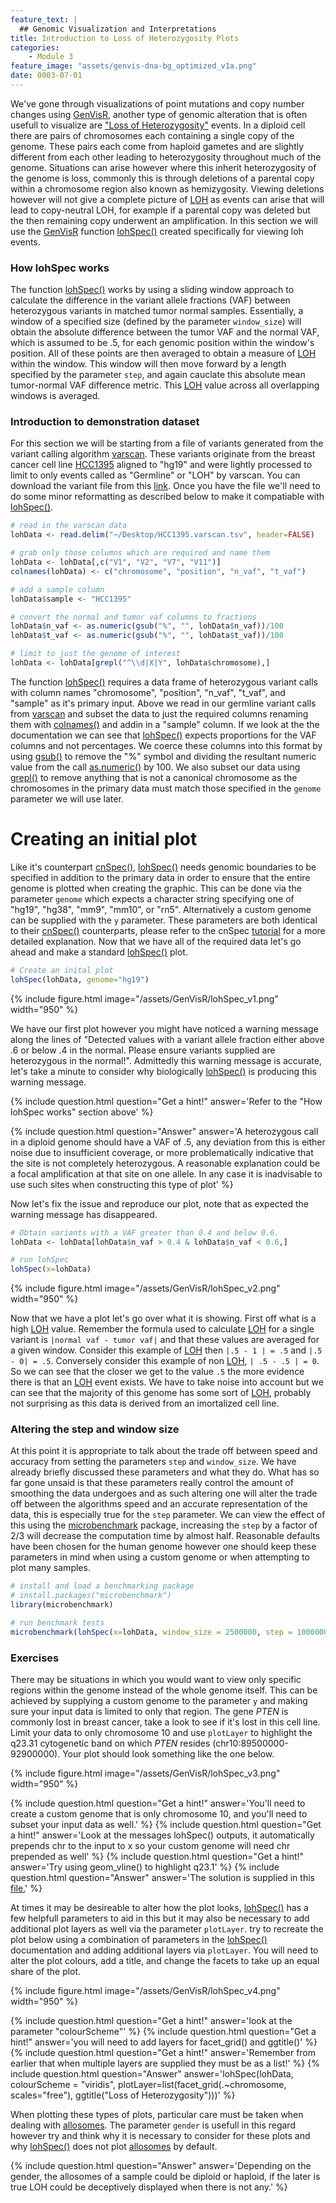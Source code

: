 ```yaml
---
feature_text: |
  ## Genomic Visualization and Interpretations
title: Introduction to Loss of Heterozygosity Plots
categories:
    - Module 3
feature_image: "assets/genvis-dna-bg_optimized_v1a.png"
date: 0003-07-01
---
```


We've gone through visualizations of point mutations and copy number changes using [GenVisR](https://bioconductor.org/packages/release/bioc/html/GenVisR.html), another type of genomic alteration that is often usefull to visualize are ["Loss of Heterozygosity"](https://en.wikipedia.org/wiki/Loss_of_heterozygosity) events. In a diploid cell there are pairs of chromosomes each containing a single copy of the genome. These pairs each come from haploid gametes and are slightly different from each other leading to heterozygosity throughout much of the genome. Situations can arise however where this inherit heterozygosity of the genome is loss, commonly this is through deletions of a parental copy within a chromosome region also known as hemizygosity. Viewing deletions however will not give a complete picture of [LOH](https://en.wikipedia.org/wiki/Loss_of_heterozygosity) as events can arise that will lead to copy-neutral LOH, for example if a parental copy was deleted but the then remaining copy underwent an amplification. In this section we will use the [GenVisR](https://bioconductor.org/packages/release/bioc/html/GenVisR.html) function [lohSpec()](https://www.rdocumentation.org/packages/GenVisR/versions/1.0.4/topics/lohSpec) created specifically for viewing loh events.

### How lohSpec works
The function [lohSpec()](https://www.rdocumentation.org/packages/GenVisR/versions/1.0.4/topics/lohSpec) works by using a sliding window approach to calculate the difference in the variant allele fractions (VAF) between heterozygous variants in matched tumor normal samples. Essentially, a window of a specified size (defined by the parameter `window_size`) will obtain the absolute difference between the tumor VAF and the normal VAF, which is assumed to be .5, for each genomic position within the window's position. All of these points are then averaged to obtain a measure of [LOH](https://en.wikipedia.org/wiki/Loss_of_heterozygosity) within the window. This window will then move forward by a length specified by the parameter `step`, and again cauclate this absolute mean tumor-normal VAF difference metric. This [LOH](https://en.wikipedia.org/wiki/Loss_of_heterozygosity) value across all overlapping windows is averaged.

### Introduction to demonstration dataset
For this section we will be starting from a file of variants generated from the variant calling algorithm [varscan](http://varscan.sourceforge.net/). These variants originate from the breast cancer cell line [HCC1395](https://www.atcc.org/Products/All/CRL-2324.aspx) aligned to "hg19" and were lightly processed to limit to only events called as "Germline" or "LOH" by varscan. You can download the variant file from this [link](http://genomedata.org/gen-viz-workshop/GenVisR/HCC1395.varscan.tsv). Once you have the file we'll need to do some minor reformatting as described below to make it compatiable with [lohSpec()](https://www.rdocumentation.org/packages/GenVisR/versions/1.0.4/topics/lohSpec).

```R
# read in the varscan data
lohData <- read.delim("~/Desktop/HCC1395.varscan.tsv", header=FALSE)

# grab only those columns which are required and name them
lohData <- lohData[,c("V1", "V2", "V7", "V11")]
colnames(lohData) <- c("chromosome", "position", "n_vaf", "t_vaf")

# add a sample column
lohData$sample <- "HCC1395"

# convert the normal and tumor vaf columns to fractions
lohData$n_vaf <- as.numeric(gsub("%", "", lohData$n_vaf))/100
lohData$t_vaf <- as.numeric(gsub("%", "", lohData$t_vaf))/100

# limit to just the genome of interest
lohData <- lohData[grepl("^\\d|X|Y", lohData$chromosome),]
```

The function [lohSpec()](https://www.rdocumentation.org/packages/GenVisR/versions/1.0.4/topics/lohSpec) requires a data frame of heterozygous variant calls with column names "chromosome", "position", "n_vaf", "t_vaf", and "sample" as it's primary input. Above we read in our germline variant calls from [varscan](http://varscan.sourceforge.net/) and subset the data to just the required columns renaming them with [colnames()](https://www.rdocumentation.org/packages/base/versions/3.4.1/topics/row%2Bcolnames) and addin in a "sample" column. If we look at the the documentation we can see that [lohSpec()](https://www.rdocumentation.org/packages/GenVisR/versions/1.0.4/topics/lohSpec) expects proportions for the VAF columns and not percentages. We coerce these columns into this format by using [gsub()](https://www.rdocumentation.org/packages/base/versions/3.4.1/topics/grep) to remove the "%" symbol and dividing the resultant numeric value from the call [as.numeric()](https://www.rdocumentation.org/packages/base/versions/3.4.1/topics/numeric) by 100. We also subset our data using [grepl()]() to remove anything that is not a canonical chromosome as the chromosomes in the primary data must match those specified in the `genome` parameter we will use later.

# Creating an initial plot
Like it's counterpart [cnSpec()](https://www.rdocumentation.org/packages/GenVisR/versions/1.0.4/topics/cnSpec), [lohSpec()](https://www.rdocumentation.org/packages/GenVisR/versions/1.0.4/topics/lohSpec) needs genomic boundaries to be specified in addition to the primary data in order to ensure that the entire genome is plotted when creating the graphic. This can be done via the parameter `genome` which expects a character string specifying one of "hg19", "hg38", "mm9", "mm10", or "rn5". Alternatively a custom genome can be supplied with the `y` parameter. These parameters are both identical to their [cnSpec()](https://www.rdocumentation.org/packages/GenVisR/versions/1.0.4/topics/cnSpec) counterparts, please refer to the cnSpec [tutorial](http://genviz.org/module%203/0003/06/01/cnSpec_GenVisR/) for a more detailed explanation. Now that we have all of the required data let's go ahead and make a standard [lohSpec()](https://www.rdocumentation.org/packages/GenVisR/versions/1.0.4/topics/lohSpec) plot.

```R
# Create an inital plot
lohSpec(lohData, genome="hg19")
```

{% include figure.html image="/assets/GenVisR/lohSpec_v1.png" width="950" %}

We have our first plot however you might have noticed a warning message along the lines of "Detected values with a variant allele fraction either above .6 or below .4 in the normal. Please ensure variants supplied are heterozygous in the normal!". Admittedly this warning message is accurate, let's take a minute to consider why biologically [lohSpec()](https://www.rdocumentation.org/packages/GenVisR/versions/1.0.4/topics/lohSpec) is producing this warning message.

{% include question.html question="Get a hint!" answer='Refer to the "How lohSpec works" section above' %}

{% include question.html question="Answer" answer='A heterozygous call in a diploid genome should have a VAF of .5, any deviation from this is either noise due to insufficient coverage, or more problematically indicative that the site is not completely heterozygous. A reasonable explanation could be a focal amplification at that site on one allele. In any case it is inadvisable to use such sites when constructing this type of plot' %}

Now let's fix the issue and reproduce our plot, note that as expected the warning message has disappeared.

```R
# Obtain variants with a VAF greater than 0.4 and below 0.6.
lohData <- lohData[lohData$n_vaf > 0.4 & lohData$n_vaf < 0.6,]

# run lohSpec
lohSpec(x=lohData)
```

{% include figure.html image="/assets/GenVisR/lohSpec_v2.png" width="950" %}

Now that we have a plot let's go over what it is showing. First off what is a high [LOH](https://en.wikipedia.org/wiki/Loss_of_heterozygosity) value. Remember the formula used to calculate [LOH](https://en.wikipedia.org/wiki/Loss_of_heterozygosity) for a single variant is `|normal vaf - tumor vaf|` and that these values are averaged for a given window. Consider this example of [LOH](https://en.wikipedia.org/wiki/Loss_of_heterozygosity) then `|.5 - 1 | = .5` and `|.5 - 0| = .5`. Conversely consider this example of non [LOH](https://en.wikipedia.org/wiki/Loss_of_heterozygosity), `| .5 - .5 | = 0`. So we can see that the closer we get to the value `.5` the more evidence there is that an [LOH](https://en.wikipedia.org/wiki/Loss_of_heterozygosity) event exists. We have to take noise into account but we can see that the majority of this genome has some sort of [LOH](https://en.wikipedia.org/wiki/Loss_of_heterozygosity), probably not surprising as this data is derived from an imortalized cell line.

### Altering the step and window size
At this point it is appropriate to talk about the trade off between speed and accuracy from setting the parameters `step` and `window_size`. We have already briefly discussed these parameters and what they do. What has so far gone unsaid is that these parameters really control the amount of smoothing the data undergoes and as such altering one will alter the trade off between the algorithms speed and an accurate representation of the data, this is especially true for the `step` parameter. We can view the effect of this using the [microbenchmark]() package, increasing the `step` by a factor of 2/3 will decrease the computation time by almost half. Reasonable defaults have been chosen for the human genome however one should keep these parameters in mind when using a custom genome or when attempting to plot many samples.

```R
# install and load a benchmarking package
# install.packages("microbenchmark")
library(microbenchmark)

# run benchmark tests
microbenchmark(lohSpec(x=lohData, window_size = 2500000, step = 1000000), lohSpec(x=lohData, window_size = 2500000, step = 1500000), times = 5L)
```

### Exercises

There may be situations in which you would want to view only specific regions within the genome instead of the whole genome itself. This can be achieved by supplying a custom genome to the parameter `y` and making sure your input data is limited to only that region. The gene *PTEN* is commonly lost in breast cancer, take a look to see if it's lost in this cell line. Limit your data to only chromosome 10 and use `plotLayer` to highlight the q23.31 cytogenetic band on which *PTEN* resides (chr10:89500000-92900000). Your plot should look something like the one below.

{% include figure.html image="/assets/GenVisR/lohSpec_v3.png" width="950" %}

{% include question.html question="Get a hint!" answer='You\'ll need to create a custom genome that is only chromosome 10, and you\'ll need to subset your input data as well.' %}
{% include question.html question="Get a hint!" answer='Look at the messages lohSpec() outputs, it automatically prepends chr to the input to x so your custom genome will need chr prepended as well' %}
{% include question.html question="Get a hint!" answer='Try using geom_vline() to highlight q23.1' %}
{% include question.html question="Answer" answer='The solution is supplied in this <a href="http://genomedata.org/gen-viz-workshop/GenVisR/exercise1_lohSpec.R">file.</a>' %}

At times it may be desireable to alter how the plot looks, [lohSpec()](https://www.rdocumentation.org/packages/GenVisR/versions/1.0.4/topics/lohSpec) has a few helpfull parameters to aid in this but it may also be necessary to add additional plot layers as well via the parameter `plotLayer`. try to recreate the plot below using a combination of parameters in the [lohSpec()](https://www.rdocumentation.org/packages/GenVisR/versions/1.0.4/topics/lohSpec) documentation and adding additional layers via `plotLayer`. You will need to alter the plot colours, add a title, and change the facets to take up an equal share of the plot.

{% include figure.html image="/assets/GenVisR/lohSpec_v4.png" width="950" %}

{% include question.html question="Get a hint!" answer='look at the parameter "colourScheme"' %}
{% include question.html question="Get a hint!" answer='you will need to add layers for facet_grid() and ggtitle()' %}
{% include question.html question="Get a hint!" answer='Remember from earlier that when multiple layers are supplied they must be as a list!' %}
{% include question.html question="Answer" answer='lohSpec(lohData, colourScheme = "viridis", plotLayer=list(facet_grid(.~chromosome, scales="free"), ggtitle("Loss of Heterozygosity")))' %}

When plotting these types of plots, particular care must be taken when dealing with [allosomes](https://en.wikipedia.org/wiki/Allosome). The parameter `gender` is usefull in this regard however try and think why it is necessary to consider for these plots and why [lohSpec()](https://www.rdocumentation.org/packages/GenVisR/versions/1.0.4/topics/lohSpec) does not plot [allosomes](https://en.wikipedia.org/wiki/Allosome) by default.

{% include question.html question="Answer" answer='Depending on the gender, the allosomes of a sample could be diploid or haploid, if the later is true LOH could be deceptively displayed when there is not any.' %}
